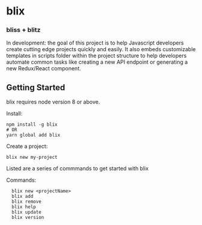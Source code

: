 # blix

### bliss + blitz 

In development: the goal of this project is to help Javascript developers create cutting edge projects quickly and easily. It also embeds customizable templates in scripts folder within the project structure to help developers automate common tasks like creating a new API endpoint or generating a new Redux/React component.


## Getting Started

blix requires node version 8 or above. 

Install:

```
npm install -g blix
# OR
yarn global add blix 
```

Create a project:

```
blix new my-project 
```


Listed are a series of commmands to get started with blix

Commands: 
```
  blix new <projectName>
  blix add 
  blix remove
  blix help
  blix update 
  blix version
```  


